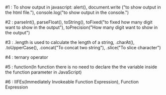 #1 : To show output in javascript: alert(), document.write ("to show output in the html file."), console.log("to show  output in the console.")

#2 : parseInt(), parseFloat(), toString(), toFixed("to fixed how many digit want to show in the output"), toPrecision("How many digit want to show in  the output")

#3 : .length is used to calculate the length of a string, .charAt(), .toUpperCase(), .concat("To concat two string"), .slice("To slice character")

#4 : ternary operator

#5 : function(In function there is no need to declare the the variable inside the function parameter in JavaScript)

#6 : IIFEs(Immediately Invokeable Function Expression), Function Expression